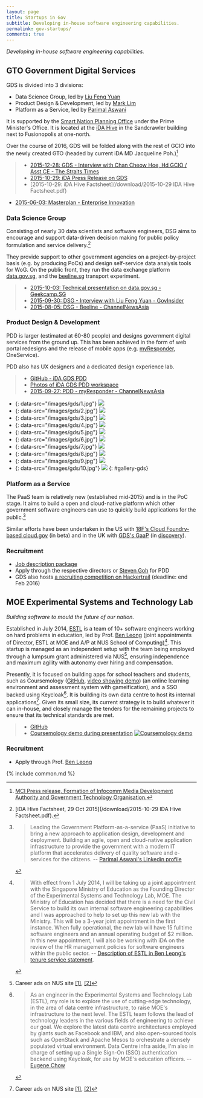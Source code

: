 ```yaml
---
layout: page
title: Startups in Gov
subtitle: Developing in-house software engineering capabilities.
permalink: gov-startups/
comments: true
---
```


*Developing in-house software engineering capabilities.*

## **GTO Government Digital Services**
GDS is divided into 3 divisions:

- Data Science Group, led by [Liu Feng Yuan](https://www.linkedin.com/in/feng-yuan-liu-9b09aa42)
- Product Design & Development, led by [Mark Lim](https://www.linkedin.com/in/marklcl)
- Platform as a Service, led by [Parimal Aswani](https://www.linkedin.com/in/paswani)

It is supported by the [Smart Nation Planning Office](/gov-others) under the Prime Minister's Office. It is located at the [iDA Hive](https://drive.google.com/folderview?id=0BwLqF_ka0mesODNpanZDcnYtYkU&usp=sharing) in the Sandcrawler building next to Fusionopolis at one-north.

Over the course of 2016, GDS will be folded along with the rest of GCIO into the newly created GTO (headed by current iDA MD Jacqueline Poh.)[^2]

> * [2015-12-28: GDS - Interview with Chan Cheow Hoe, Hd GCIO / Asst CE - The Straits Times](http://www.straitstimes.com/singapore/this-hives-abuzz-with-it-solutions)
> * [2015-10-29: iDA Press Release on GDS](https://www.ida.gov.sg/About-Us/Newsroom/Media-Releases/2015/Improving-Lives-Through-Data-Science-and-Analytics)
> * [2015-10-29: iDA Hive Factsheet](/download/2015-10-29 IDA Hive Factsheet.pdf)
* [2015-06-03: Masterplan - Enterprise Innovation](http://www.enterpriseinnovation.net/article/singapore-govt-reveals-ict-plans-year-1421658407)


### Data Science Group ###

Consisting of nearly 30 data scientists and software engineers, DSG aims to encourage and support data-driven decision making for public policy formulation and service delivery.[^1]

They provide support to other government agencies on a project-by-project basis (e.g. by producing PoCs) and design self-service data analysis tools for WoG. On the public front, they run the data exchange platform [data.gov.sg](https://data.gov.sg), and the [beeline.sg](http://beeline.sg) transport experiment.

> * [2015-10-03: Technical presentation on data.gov.sg - Geekcamp.SG](https://www.youtube.com/watch?v=X4G3ImrxZKQ&feature=youtu.be&t=9m47s)
> * [2015-09-30: DSG - Interview with Liu Feng Yuan - GovInsider](https://govinsider.asia/smart-gov/exclusive-singapores-radical-new-transport-plan/)
> * [2015-08-05: DSG - Beeline - ChannelNewsAsia](http://www.channelnewsasia.com/news/singapore/beeline-app-launched-for/2032058.html)

[^1]: [iDA Hive Factsheet, 29 Oct 2015](/download/2015-10-29 IDA Hive Factsheet.pdf).
[^2]: [MCI Press release, Formation of Infocomm Media Development Authority and Government Technology Organisation.](http://www.mci.gov.sg/web/corp/press-room/categories/press-releases/content/formation-of-infocomm-media-development-authority-and-government-technology-organisation)

### Product Design & Development ###

PDD is larger (estimated at 60-80 people) and designs government digital services from the ground up. This has been achieved in the form of web portal redesigns and the release of mobile apps (e.g. [myResponder](https://www.ida.gov.sg/~/media/Files/About%20Us/Newsroom/Media%20Releases/2015/1029_Hive/MyResponder%20Factsheet.pdf), OneService).

PDD also has UX designers and a dedicated design experience lab.

> * [GitHub - iDA GDS PDD](https://github.com/idagds/)
> * [Photos of iDA GDS PDD workspace](https://drive.google.com/folderview?id=0BwLqF_ka0mesODNpanZDcnYtYkU&usp=sharing)
> * [2015-09-27: PDD - myResponder - ChannelNewsAsia](http://www.channelnewsasia.com/news/singapore/new-government-app/2154120.html)

* {: data-src="/images/gds/1.jpg"} ![](/images/gds/thumb/1.jpg)
* {: data-src="/images/gds/2.jpg"} ![](/images/gds/thumb/2.jpg)
* {: data-src="/images/gds/3.jpg"} ![](/images/gds/thumb/3.jpg)
* {: data-src="/images/gds/4.jpg"} ![](/images/gds/thumb/4.jpg)
* {: data-src="/images/gds/5.jpg"} ![](/images/gds/thumb/5.jpg)
* {: data-src="/images/gds/6.jpg"} ![](/images/gds/thumb/6.jpg)
* {: data-src="/images/gds/7.jpg"} ![](/images/gds/thumb/7.jpg)
* {: data-src="/images/gds/8.jpg"} ![](/images/gds/thumb/8.jpg)
* {: data-src="/images/gds/9.jpg"} ![](/images/gds/thumb/9.jpg)
* {: data-src="/images/gds/10.jpg"} ![](/images/gds/thumb/10.jpg)
{: #gallery-gds}

### Platform as a Service ###

The PaaS team is relatively new (established mid-2015) and is in the PoC stage. It aims to build a open and cloud-native platform which other government software engineers can use to quickly build applications for the public.[^3]

[^3]: > Leading the Government Platform-as-a-service (PaaS) initiative to bring a new approach to application design, development and deployment. Building an agile, open and cloud-native application infrastructure to provide the government with a modern IT platform that accelerates delivery of quality software and e-services for the citizens. -- [Parimal Aswani's Linkedin profile](https://www.linkedin.com/in/paswani)

Similar efforts have been undertaken in the US with [18F's Cloud Foundry-based cloud.gov](https://cloud.gov/) (in beta) and in the UK with [GDS's GaaP](https://gds.blog.gov.uk/2015/09/08/building-a-platform-to-host-digital-services/) (in [discovery](https://www.gov.uk/service-manual/phases/discovery.html)).

### Recruitment ###
* [Job description package](https://drive.google.com/file/d/0BwLqF_ka0mesd3h1QkxxT3hSamM/view)
* Apply through the respective directors or [Steven Goh](mailto:steven_koh@ida.gov.sg) for PDD
* GDS also hosts [a recruiting competition on Hackertrail](https://www.hackertrail.com/ida) (deadline: end Feb 2016)

## **MOE Experimental Systems and Technology Lab**
*Building software to mould the future of our nation.*

Established in July 2014, [ESTL](http://blog.estl.moe/) is a team of 10+ software engineers working on hard problems in education, led by Prof. [Ben Leong](http://www.comp.nus.edu.sg/~bleong/) (joint appointments of Director, ESTL at MOE and A/P at NUS School of Computing)[^4].
This startup is managed as an independent setup with the team being employed through a lumpsum grant administered via NUS[^5], ensuring independence and maximum agility with autonomy over hiring and compensation.

Presently, it is focused on building apps for school teachers and students, such as Coursemology ([GitHub](https://github.com/Coursemology/coursemology2), [video showing demo](https://youtu.be/zeduy_JZKfE?t=13m44s)) (an online learning environment and assessment system with gameification), and a SSO backed using Keycloak[^6]. It is building its own data centre to host its internal applications[^5]. Given its small size, its current strategy is to build whatever it can in-house, and closely manage the tenders for the remaining projects to ensure that its technical standards are met.

> * [GitHub](https://github.com/moexmen)
> * [Coursemology demo during presentation](https://youtu.be/zeduy_JZKfE?t=13m44s)
>    [![Coursemology demo](/images/estl/coursemology.png)](https://youtu.be/zeduy_JZKfE?t=13m44s)


[^4]: > With effect from 1 July 2014, I will be taking up a joint appointment with the Singapore Ministry of Education as the Founding Director of the Experimental Systems and Technology Lab, MOE. The Ministry of Education has decided that there is a need for the Civil Service to build its own internal software engineering capabilities and I was approached to help to set up this new lab with the Ministry. This will be a 3-year joint appointment in the first instance. When fully operational, the new lab will have 15 fulltime software engineers and an annual operating budget of $2 million. In this new appointment, I will also be working with iDA on the review of the HR management policies for software engineers within the public sector. -- [Description of ESTL in Ben Leong's tenure service statement](http://www.comp.nus.edu.sg/~bleong/tenure/benleong-ss.pdf).

[^5]: Career ads on NUS site [[1]](https://jobs.nus.edu.sg/career/Default.asp?PID=3&AC=OHR&EC=OHR&GC=G01&JobID=2233&LID=1&CA023457278013229), [[2]](https://jobs.nus.edu.sg/career/Default.asp?PID=3&AC=OHR&EC=OHR&GC=G01&JobID=2250&LID=1&CA02904482603073)

[^6]: > As an engineer in the Experimental Systems and Technology Lab (ESTL), my role is to explore the use of cutting-edge technology, in the area of data centre infrastructure, to raise MOE's infrastructure to the next level. The ESTL team follows the lead of technology leaders in the various fields of engineering to achieve our goal. We explore the latest data centre architectures employed by giants such as Facebook and IBM, and also open-sourced tools such as OpenStack and Apache Mesos to orchestrate a densely populated virtual environment. Data Centre infra aside, I'm also in charge of setting up a Single Sign-On (SSO) authentication backend using Keycloak, for use by MOE's education officers. -- [Eugene Chow](https://www.linkedin.com/in/eugenechow)

### Recruitment ###
* Apply through Prof. [Ben Leong](https://www.comp.nus.edu.sg/~bleong/)

{% include common.md %}

<script type="text/javascript">
    $(document).ready(function() {
      $('#gallery-gds').lightSlider({
          item:3,
          slideMove:2,
          easing: 'cubic-bezier(0.25, 0, 0.25, 1)',
          speed:600,
          onSliderLoad: function() {
              $("#gallery-gds").lightGallery();
          },
          responsive : [
              {
                  breakpoint:800,
                  settings: {
                      item:3,
                      slideMove:1,
                      slideMargin:6,
                    }
              },
              {
                  breakpoint:480,
                  settings: {
                      item:2,
                      slideMove:1
                    }
              }
          ]
      });
    });
</script>
